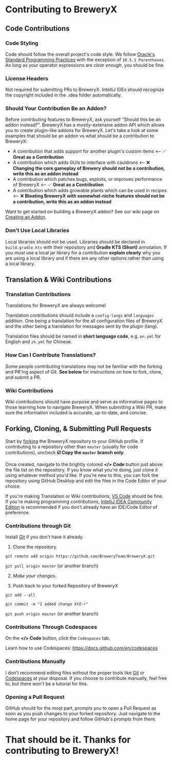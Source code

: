 # Contributing to BreweryX

## Code Contributions

### Code Styling

Code should follow the overall project's code style.
We follow [Oracle's Standard Programming Practices](https://www.oracle.com/java/technologies/javase/codeconventions-programmingpractices.html)
with the exception of `10.5.1 Parentheses`. As long as your operator expressions are
*clear enough*, you should be fine.

### License Headers

Not required for submitting PRs to BreweryX. IntelliJ IDEs should recognize
the copyright included in the .idea folder automatically.

### Should Your Contribution Be an Addon?

Before contributing features to BreweryX, ask yourself "Should this be an addon instead?".
BreweryX has a mostly-extensive addon API which allows you to create plugin-like addons for
BreweryX. Let's take a look at some examples that should be an addon vs what should be a contribution to BreweryX:

- A contribution that adds support for another plugin's custom items <-- ✅ **Great as a Contribution**
- A contribution which adds GUIs to interface with cauldrons <-- ❌ **Changing the core gameplay of Brewery should not be a contribution, write this as an addon instead**
- A contribution which patches bugs, exploits, or improves performance of BreweryX <-- ✅ **Great as a Contribution**
- A contribution which adds growable plants which can be used in recipes  <-- ❌ **Bloating BreweryX with somewhat-niche features should not be a contribution, write this as an addon instead**

Want to get started on building a BreweryX addon? See our wiki page on [Creating an Addon](https://brewery.lumamc.net/api/api/#creating_an_addon).

### Don't Use Local Libraries

Local libraries should not be used. Libraries should be declared in `build.gradle.kts` with their
repository and **Gradle KTS (Short)** annotation. If you *must* use a local jar library for a contribution
**explain clearly** why you are using a local library and if there are any other options rather than using
a local library.

## Translation & Wiki Contributions

### Translation Contributions

Translations for BreweryX are always welcome! 

Translation contributions should include a `config-langs` and `languages` addition.
One being a translation for the all configuration files of BreweryX and the other being a translation for
messages sent by the plugin (lang).

Translation files should be named in **short language code**, e.g. `en.yml` for English and `zh.yml` for Chinese.

### How Can I Contribute Translations?

Some people contributing translations may not be familiar with the forking and PR'ing aspect of
Git. **See below** for instructions on how to fork, clone, and submit a PR.

### Wiki Contributions

Wiki contributions should have purpose and serve as informative pages to those learning how
to navigate BreweryX. When submitting a Wiki PR, make sure the information included is accurate, up-to-date,
and concise.


## Forking, Cloning, & Submitting Pull Requests

Start by [forking](https://github.com/BreweryTeam/BreweryX/fork) the BreweryX repository to your GitHub profile.
If contributing to a repository other than `master` (usually for code contributions), uncheck **☑️ Copy the `master` branch only**.

Once created, navigate to the brightly colored **</> Code** button just above the file list on the repository.
If you know what you're doing, just clone it using whatever method you'd like. If you're new to this, you can
fork the repository using GitHub Desktop and edit the files in the Code Editor of your choice.

If you're making Translation or Wiki contributions, [VS Code](https://code.visualstudio.com/) should be fine. If you're making programming
contributions, [IntelliJ IDEA Community Edition](https://www.jetbrains.com/idea/download/) is recommended if you don't already have an IDE/Code Editor of preference.

### Contributions through Git

Install [Git](https://git-scm.com/downloads) if you don't have it already.

1. Clone the repository.

`git remote add origin https://github.com/BreweryTeam/BreweryX.git`

`git pull origin master` (or another branch)

2. *Make your changes.*


3. Push back to your forked Repository of BreweryX

`git add --all`

`git commit -m "I added change XYZ~!"`

`git push origin master` (or another branch)


### Contributions Through Codespaces

On the **</> Code** button, click the `Codespaces` tab.

Learn how to use Codespaces: https://docs.github.com/en/codespaces

### Contributions Manually

I don't recommend editing files without the proper tools like [Git](https://git-scm.com/downloads) or [Codespaces](https://docs.github.com/en/codespaces) 
at your disposal. If you choose to contribute manually, feel free to, but there won't be a tutorial for
this. 


### Opening a Pull Request

GitHub should for the most part, prompts you to open a Pull Request as soon as you push changes
to your forked repository. Just navigate to the home page for your repository and follow GitHub's
prompts from there.


# That should be it. Thanks for contributing to BreweryX!